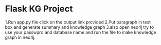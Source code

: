 ﻿# Flask KG Project
1.Run app.py file click on the output link provided
2.Put paragraph in text box and generate summary and knowledge graph 
3.also open neo4j try to use your passwprd and database name and run the file to make knowledge graph in neo4j.

